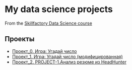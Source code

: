 # My data science projects
From the [Skillfactory Data Science course](https://skillfactory.ru/data-scientist)

## Проекты

* [Проект_0. Игра: Угадай число](https://github.com/Ariisky/sf_data_science/tree/main/project_0)
* [Проект_1. Игра: Угадай число (модифицированная)](https://github.com/Ariisky/sf_data_science/tree/main/project_1)
* [Проект_2. PROJECT-1.Анализ резюме из HeadHunter](https://github.com/Ariisky/sf_data_science/tree/main/Project_HH)

